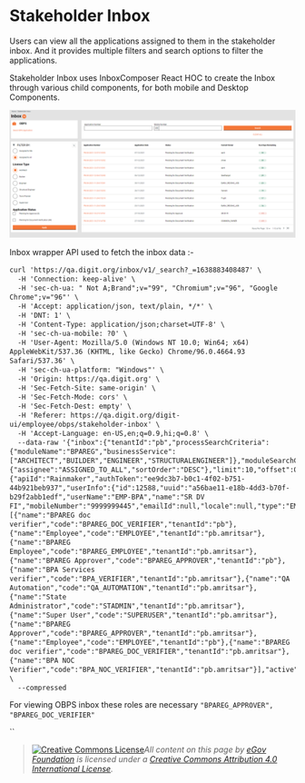 # Stakeholder Inbox

Users can view all the applications assigned to them in the stakeholder inbox. And it provides multiple filters and search options to filter the applications.

Stakeholder Inbox uses InboxComposer React HOC to create the Inbox through various child components, for both mobile and Desktop Components.

![](../../../../../.gitbook/assets/image-20211207-132308.png)

Inbox wrapper API used to fetch the inbox data :-

```
curl 'https://qa.digit.org/inbox/v1/_search?_=1638883408487' \
  -H 'Connection: keep-alive' \
  -H 'sec-ch-ua: " Not A;Brand";v="99", "Chromium";v="96", "Google Chrome";v="96"' \
  -H 'Accept: application/json, text/plain, */*' \
  -H 'DNT: 1' \
  -H 'Content-Type: application/json;charset=UTF-8' \
  -H 'sec-ch-ua-mobile: ?0' \
  -H 'User-Agent: Mozilla/5.0 (Windows NT 10.0; Win64; x64) AppleWebKit/537.36 (KHTML, like Gecko) Chrome/96.0.4664.93 Safari/537.36' \
  -H 'sec-ch-ua-platform: "Windows"' \
  -H 'Origin: https://qa.digit.org' \
  -H 'Sec-Fetch-Site: same-origin' \
  -H 'Sec-Fetch-Mode: cors' \
  -H 'Sec-Fetch-Dest: empty' \
  -H 'Referer: https://qa.digit.org/digit-ui/employee/obps/stakeholder-inbox' \
  -H 'Accept-Language: en-US,en;q=0.9,hi;q=0.8' \
  --data-raw '{"inbox":{"tenantId":"pb","processSearchCriteria":{"moduleName":"BPAREG","businessService":["ARCHITECT","BUILDER","ENGINEER","STRUCTURALENGINEER"]},"moduleSearchCriteria":{"assignee":"ASSIGNED_TO_ALL","sortOrder":"DESC"},"limit":10,"offset":0},"RequestInfo":{"apiId":"Rainmaker","authToken":"ee9dc3b7-b0c1-4f02-b751-44b921beb937","userInfo":{"id":12588,"uuid":"a56bae11-e18b-4dd3-b70f-b29f2abb1edf","userName":"EMP-BPA","name":"SR DV FI","mobileNumber":"9999999445","emailId":null,"locale":null,"type":"EMPLOYEE","roles":[{"name":"BPAREG doc verifier","code":"BPAREG_DOC_VERIFIER","tenantId":"pb"},{"name":"Employee","code":"EMPLOYEE","tenantId":"pb.amritsar"},{"name":"BPAREG Employee","code":"BPAREG_EMPLOYEE","tenantId":"pb.amritsar"},{"name":"BPAREG Approver","code":"BPAREG_APPROVER","tenantId":"pb"},{"name":"BPA Services verifier","code":"BPA_VERIFIER","tenantId":"pb.amritsar"},{"name":"QA Automation","code":"QA_AUTOMATION","tenantId":"pb.amritsar"},{"name":"State Administrator","code":"STADMIN","tenantId":"pb.amritsar"},{"name":"Super User","code":"SUPERUSER","tenantId":"pb.amritsar"},{"name":"BPAREG Approver","code":"BPAREG_APPROVER","tenantId":"pb.amritsar"},{"name":"Employee","code":"EMPLOYEE","tenantId":"pb"},{"name":"BPAREG doc verifier","code":"BPAREG_DOC_VERIFIER","tenantId":"pb.amritsar"},{"name":"BPA NOC Verifier","code":"BPA_NOC_VERIFIER","tenantId":"pb.amritsar"}],"active":true,"tenantId":"pb.amritsar","permanentCity":null}}}' \
  --compressed
```

For viewing OBPS inbox these roles are necessary `"BPAREG_APPROVER", "BPAREG_DOC_VERIFIER"`

``

> [![Creative Commons License](https://i.creativecommons.org/l/by/4.0/80x15.png)_​_](http://creativecommons.org/licenses/by/4.0/)_All content on this page by_ [_eGov Foundation_](https://egov.org.in) _is licensed under a_ [_Creative Commons Attribution 4.0 International License_](http://creativecommons.org/licenses/by/4.0/)_._

